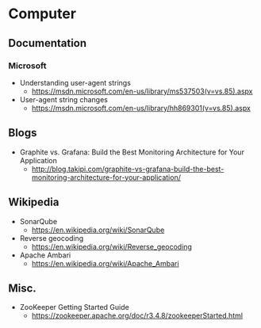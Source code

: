 # Computer
## Documentation
### Microsoft
* Understanding user-agent strings
  * https://msdn.microsoft.com/en-us/library/ms537503(v=vs.85).aspx
* User-agent string changes
  * https://msdn.microsoft.com/en-us/library/hh869301(v=vs.85).aspx

## Blogs
* Graphite vs. Grafana: Build the Best Monitoring Architecture for Your Application
  * http://blog.takipi.com/graphite-vs-grafana-build-the-best-monitoring-architecture-for-your-application/

## Wikipedia
* SonarQube
  * https://en.wikipedia.org/wiki/SonarQube
* Reverse geocoding
  * https://en.wikipedia.org/wiki/Reverse_geocoding
* Apache Ambari
  * https://en.wikipedia.org/wiki/Apache_Ambari

## Misc.
* ZooKeeper Getting Started Guide
  * https://zookeeper.apache.org/doc/r3.4.8/zookeeperStarted.html
